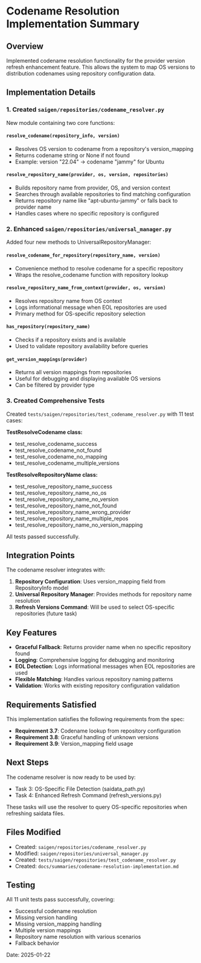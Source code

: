 # Codename Resolution Implementation Summary

## Overview

Implemented codename resolution functionality for the provider version refresh enhancement feature. This allows the system to map OS versions to distribution codenames using repository configuration data.

## Implementation Details

### 1. Created `saigen/repositories/codename_resolver.py`

New module containing two core functions:

#### `resolve_codename(repository_info, version)`
- Resolves OS version to codename from a repository's version_mapping
- Returns codename string or None if not found
- Example: version "22.04" → codename "jammy" for Ubuntu

#### `resolve_repository_name(provider, os, version, repositories)`
- Builds repository name from provider, OS, and version context
- Searches through available repositories to find matching configuration
- Returns repository name like "apt-ubuntu-jammy" or falls back to provider name
- Handles cases where no specific repository is configured

### 2. Enhanced `saigen/repositories/universal_manager.py`

Added four new methods to UniversalRepositoryManager:

#### `resolve_codename_for_repository(repository_name, version)`
- Convenience method to resolve codename for a specific repository
- Wraps the resolve_codename function with repository lookup

#### `resolve_repository_name_from_context(provider, os, version)`
- Resolves repository name from OS context
- Logs informational message when EOL repositories are used
- Primary method for OS-specific repository selection

#### `has_repository(repository_name)`
- Checks if a repository exists and is available
- Used to validate repository availability before queries

#### `get_version_mappings(provider)`
- Returns all version mappings from repositories
- Useful for debugging and displaying available OS versions
- Can be filtered by provider type

### 3. Created Comprehensive Tests

Created `tests/saigen/repositories/test_codename_resolver.py` with 11 test cases:

**TestResolveCodename class:**
- test_resolve_codename_success
- test_resolve_codename_not_found
- test_resolve_codename_no_mapping
- test_resolve_codename_multiple_versions

**TestResolveRepositoryName class:**
- test_resolve_repository_name_success
- test_resolve_repository_name_no_os
- test_resolve_repository_name_no_version
- test_resolve_repository_name_not_found
- test_resolve_repository_name_wrong_provider
- test_resolve_repository_name_multiple_repos
- test_resolve_repository_name_no_version_mapping

All tests passed successfully.

## Integration Points

The codename resolver integrates with:

1. **Repository Configuration**: Uses version_mapping field from RepositoryInfo model
2. **Universal Repository Manager**: Provides methods for repository name resolution
3. **Refresh Versions Command**: Will be used to select OS-specific repositories (future task)

## Key Features

- **Graceful Fallback**: Returns provider name when no specific repository found
- **Logging**: Comprehensive logging for debugging and monitoring
- **EOL Detection**: Logs informational messages when EOL repositories are used
- **Flexible Matching**: Handles various repository naming patterns
- **Validation**: Works with existing repository configuration validation

## Requirements Satisfied

This implementation satisfies the following requirements from the spec:

- **Requirement 3.7**: Codename lookup from repository configuration
- **Requirement 3.8**: Graceful handling of unknown versions
- **Requirement 3.9**: Version_mapping field usage

## Next Steps

The codename resolver is now ready to be used by:
- Task 3: OS-Specific File Detection (saidata_path.py)
- Task 4: Enhanced Refresh Command (refresh_versions.py)

These tasks will use the resolver to query OS-specific repositories when refreshing saidata files.

## Files Modified

- Created: `saigen/repositories/codename_resolver.py`
- Modified: `saigen/repositories/universal_manager.py`
- Created: `tests/saigen/repositories/test_codename_resolver.py`
- Created: `docs/summaries/codename-resolution-implementation.md`

## Testing

All 11 unit tests pass successfully, covering:
- Successful codename resolution
- Missing version handling
- Missing version_mapping handling
- Multiple version mappings
- Repository name resolution with various scenarios
- Fallback behavior

Date: 2025-01-22

